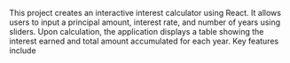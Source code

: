 
This project creates an interactive interest calculator using React. It allows users to input a principal amount, interest rate, and number of years using sliders. Upon calculation, the application displays a table showing the interest earned and total amount accumulated for each year. Key features include
